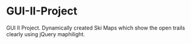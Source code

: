 # GUI-II-Project
GUI II Project. Dynamically created Ski Maps which show the open trails clearly using jQuery maphilight.
